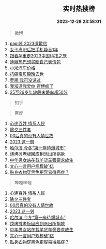 <div align="center"><h2>实时热搜榜</h2><h4>2023-12-28 23:58:01</h4></div>

> 微博  

1. [papi酱 2023道歉信](https://s.weibo.com/weibo?q=papi%E9%85%B1%202023%E9%81%93%E6%AD%89%E4%BF%A1&t=31&band_rank=1&Refer=top)<br />
2. [女子离职后把手机静音1年](https://s.weibo.com/weibo?q=%23%E5%A5%B3%E5%AD%90%E7%A6%BB%E8%81%8C%E5%90%8E%E6%8A%8A%E6%89%8B%E6%9C%BA%E9%9D%99%E9%9F%B31%E5%B9%B4%23&t=31&band_rank=2&Refer=top)<br />
3. [跟着AI重走2023中国科技之旅](https://s.weibo.com/weibo?q=%23%E8%B7%9F%E7%9D%80AI%E9%87%8D%E8%B5%B02023%E4%B8%AD%E5%9B%BD%E7%A7%91%E6%8A%80%E4%B9%8B%E6%97%85%23&t=31&band_rank=3&Refer=top)<br />
4. [迪丽热巴想买断自己表情包](https://s.weibo.com/weibo?q=%E8%BF%AA%E4%B8%BD%E7%83%AD%E5%B7%B4%E6%83%B3%E4%B9%B0%E6%96%AD%E8%87%AA%E5%B7%B1%E8%A1%A8%E6%83%85%E5%8C%85&t=31&band_rank=4&Refer=top)<br />
5. [小米汽车价格](https://s.weibo.com/weibo?q=%E5%B0%8F%E7%B1%B3%E6%B1%BD%E8%BD%A6%E4%BB%B7%E6%A0%BC&t=31&band_rank=5&Refer=top)<br />
6. [抗癌宝贝毅玲去世](https://s.weibo.com/weibo?q=%23%E6%8A%97%E7%99%8C%E5%AE%9D%E8%B4%9D%E6%AF%85%E7%8E%B2%E5%8E%BB%E4%B8%96%23&t=31&band_rank=6&Refer=top)<br />
7. [罗翔 我可没说过](https://s.weibo.com/weibo?q=%E7%BD%97%E7%BF%94%20%E6%88%91%E5%8F%AF%E6%B2%A1%E8%AF%B4%E8%BF%87&t=31&band_rank=7&Refer=top)<br />
8. [我知道我爱你 官博疯了](https://s.weibo.com/weibo?q=%E6%88%91%E7%9F%A5%E9%81%93%E6%88%91%E7%88%B1%E4%BD%A0%20%E5%AE%98%E5%8D%9A%E7%96%AF%E4%BA%86&t=31&band_rank=8&Refer=top)<br />
9. [25至29岁年龄段未婚率超50%](https://s.weibo.com/weibo?q=%2325%E8%87%B329%E5%B2%81%E5%B9%B4%E9%BE%84%E6%AE%B5%E6%9C%AA%E5%A9%9A%E7%8E%87%E8%B6%8550%25%23&t=31&band_rank=9&Refer=top)<br />

> 知乎  


> 百度  

1. [心连百姓 情系人民](https://www.baidu.com/s?wd=%E5%BF%83%E8%BF%9E%E7%99%BE%E5%A7%93+%E6%83%85%E7%B3%BB%E4%BA%BA%E6%B0%91&sa=fyb_news&rsv_dl=fyb_news)<br />
2. [除夕三件套](https://www.baidu.com/s?wd=%E9%99%A4%E5%A4%95%E4%B8%89%E4%BB%B6%E5%A5%97&sa=fyb_news&rsv_dl=fyb_news)<br />
3. [00后真的没有人情世故](https://www.baidu.com/s?wd=00%E5%90%8E%E7%9C%9F%E7%9A%84%E6%B2%A1%E6%9C%89%E4%BA%BA%E6%83%85%E4%B8%96%E6%95%85&sa=fyb_news&rsv_dl=fyb_news)<br />
4. [2023 这一刻](https://www.baidu.com/s?wd=2023+%E8%BF%99%E4%B8%80%E5%88%BB&sa=fyb_news&rsv_dl=fyb_news)<br />
5. [哈尔滨 今冬“第一座待爆城市”](https://www.baidu.com/s?wd=%E5%93%88%E5%B0%94%E6%BB%A8+%E4%BB%8A%E5%86%AC%E2%80%9C%E7%AC%AC%E4%B8%80%E5%BA%A7%E5%BE%85%E7%88%86%E5%9F%8E%E5%B8%82%E2%80%9D&sa=fyb_news&rsv_dl=fyb_news)<br />
6. [烧烤摊老板回应到派出所捐款](https://www.baidu.com/s?wd=%E7%83%A7%E7%83%A4%E6%91%8A%E8%80%81%E6%9D%BF%E5%9B%9E%E5%BA%94%E5%88%B0%E6%B4%BE%E5%87%BA%E6%89%80%E6%8D%90%E6%AC%BE&sa=fyb_news&rsv_dl=fyb_news)<br />
7. [中年男女站在载羊货车旁要求放生](https://www.baidu.com/s?wd=%E4%B8%AD%E5%B9%B4%E7%94%B7%E5%A5%B3%E7%AB%99%E5%9C%A8%E8%BD%BD%E7%BE%8A%E8%B4%A7%E8%BD%A6%E6%97%81%E8%A6%81%E6%B1%82%E6%94%BE%E7%94%9F&sa=fyb_news&rsv_dl=fyb_news)<br />
8. [文心一言用户规模破1亿](https://www.baidu.com/s?wd=%E6%96%87%E5%BF%83%E4%B8%80%E8%A8%80%E7%94%A8%E6%88%B7%E8%A7%84%E6%A8%A1%E7%A0%B41%E4%BA%BF&sa=fyb_news&rsv_dl=fyb_news)<br />
9. [贴身衣物穿黑色更容易得癌症？](https://www.baidu.com/s?wd=%E8%B4%B4%E8%BA%AB%E8%A1%A3%E7%89%A9%E7%A9%BF%E9%BB%91%E8%89%B2%E6%9B%B4%E5%AE%B9%E6%98%93%E5%BE%97%E7%99%8C%E7%97%87%EF%BC%9F&sa=fyb_news&rsv_dl=fyb_news)<br />

> 哔哩哔哩  

1. [心连百姓 情系人民](https://www.baidu.com/s?wd=%E5%BF%83%E8%BF%9E%E7%99%BE%E5%A7%93+%E6%83%85%E7%B3%BB%E4%BA%BA%E6%B0%91&sa=fyb_news&rsv_dl=fyb_news)<br />
2. [除夕三件套](https://www.baidu.com/s?wd=%E9%99%A4%E5%A4%95%E4%B8%89%E4%BB%B6%E5%A5%97&sa=fyb_news&rsv_dl=fyb_news)<br />
3. [00后真的没有人情世故](https://www.baidu.com/s?wd=00%E5%90%8E%E7%9C%9F%E7%9A%84%E6%B2%A1%E6%9C%89%E4%BA%BA%E6%83%85%E4%B8%96%E6%95%85&sa=fyb_news&rsv_dl=fyb_news)<br />
4. [2023 这一刻](https://www.baidu.com/s?wd=2023+%E8%BF%99%E4%B8%80%E5%88%BB&sa=fyb_news&rsv_dl=fyb_news)<br />
5. [哈尔滨 今冬“第一座待爆城市”](https://www.baidu.com/s?wd=%E5%93%88%E5%B0%94%E6%BB%A8+%E4%BB%8A%E5%86%AC%E2%80%9C%E7%AC%AC%E4%B8%80%E5%BA%A7%E5%BE%85%E7%88%86%E5%9F%8E%E5%B8%82%E2%80%9D&sa=fyb_news&rsv_dl=fyb_news)<br />
6. [烧烤摊老板回应到派出所捐款](https://www.baidu.com/s?wd=%E7%83%A7%E7%83%A4%E6%91%8A%E8%80%81%E6%9D%BF%E5%9B%9E%E5%BA%94%E5%88%B0%E6%B4%BE%E5%87%BA%E6%89%80%E6%8D%90%E6%AC%BE&sa=fyb_news&rsv_dl=fyb_news)<br />
7. [中年男女站在载羊货车旁要求放生](https://www.baidu.com/s?wd=%E4%B8%AD%E5%B9%B4%E7%94%B7%E5%A5%B3%E7%AB%99%E5%9C%A8%E8%BD%BD%E7%BE%8A%E8%B4%A7%E8%BD%A6%E6%97%81%E8%A6%81%E6%B1%82%E6%94%BE%E7%94%9F&sa=fyb_news&rsv_dl=fyb_news)<br />
8. [文心一言用户规模破1亿](https://www.baidu.com/s?wd=%E6%96%87%E5%BF%83%E4%B8%80%E8%A8%80%E7%94%A8%E6%88%B7%E8%A7%84%E6%A8%A1%E7%A0%B41%E4%BA%BF&sa=fyb_news&rsv_dl=fyb_news)<br />
9. [贴身衣物穿黑色更容易得癌症？](https://www.baidu.com/s?wd=%E8%B4%B4%E8%BA%AB%E8%A1%A3%E7%89%A9%E7%A9%BF%E9%BB%91%E8%89%B2%E6%9B%B4%E5%AE%B9%E6%98%93%E5%BE%97%E7%99%8C%E7%97%87%EF%BC%9F&sa=fyb_news&rsv_dl=fyb_news)<br />
